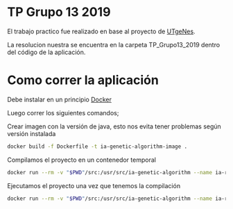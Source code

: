 TP Grupo 13 2019
=

El trabajo practico fue realizado en base al proyecto de [UTgeNes](https://github.com/gooznt/utgenes/wiki).

La resolucion nuestra se encuentra en la carpeta TP_Grupo13_2019 dentro del código de la aplicación.

Como correr la aplicación
=

Debe instalar en un principio [Docker](docker.com/products/docker-desktop)

Luego correr los siguientes comandos;

Crear imagen con la versión de java, esto nos evita tener problemas según versión instalada
```bash
docker build -f Dockerfile -t ia-genetic-algorithm-image .
```
Compilamos el proyecto en un contenedor temporal

```bash
docker run --rm -v "$PWD"/src:/usr/src/ia-genetic-algorithm --name ia-runner ia-genetic-algorithm-image:latest javac main/java/TP_Grupo13_2019/CorrerAlgoritmo.java
```

Ejecutamos el proyecto una vez que tenemos la compilación

```bash
docker run --rm -v "$PWD"/src:/usr/src/ia-genetic-algorithm --name ia-runner ia-genetic-algorithm-image:latest java main.java.TP_Grupo13_2019.CorrerAlgoritmo
```